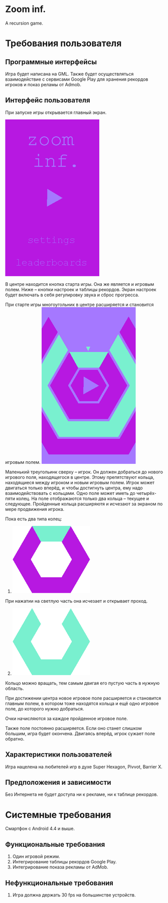 # Zoom inf.
A recursion game.

# Требования пользователя
## Программные интерфейсы
Игра будет написана на GML. 
Также будет осуществляться взаимодействие с сервисами Google Play для хранения рекордов игроков и показ реламы от Admob.

## Интерфейс пользователя
При запуске игры открывается главный экран. 

![Alt text](docs/mockups/m4.png "Menu")

В центре находится кнопка старта игры. Она же является и игровым полем.
Ниже – кнопки настроек и таблицы рекордов. Экран настроек будет включать в себя регулировку звука и сброс прогресса.

При старте игры многоугольник в центре расширяется и становится игровым полем.
![Alt text](docs/mockups/m1.png "Gameplay")

Маленький треугольинк сверху – игрок. Он должен добраться до нового игрового поля, находящегося в центре. 
Этому препятствуют кольца, находящиеся между игроком и новым игровым полем. 
Игрок может двигаться только вперёд, и чтобы достигнуть центра, ему надо взаимодействовать с кольцами.
Одно поле может иметь до четырёх-пяти колец. На поле отображаются только два кольца – текущее и следующее. 
Пройденные кольца расширяютя и исчезают за экраном по мере продвижения игрока.

Пока есть два типа колец:

1. ![Alt text](docs/mockups/m2.png "Menu")

При нажатии на светлую часть она исчезает и открывает проход.

2. ![Alt text](docs/mockups/m3.png "Menu")

Кольцо можно вращать, тем самым двигая его пустую часть в нужную область.

При достижении центра новое игровое поле расширяется и становится главным полем, 
в котором тоже находятся кольца и ещё одно игровое поле, до которого нужно добраться.

Очки начисляются за каждое пройденное игровое поле. 

Также поле постоянно расширяется. Если оно станет слишком большим, игра будет окончена. 
Двигаясь вперёд, игрок сужает поле обратно.

## Характеристики пользователей
Игра нацелена на любителей игр в духе Super Hexagon, Pivvot, Barrier X.

## Предположения и зависимости
Без Интернета не будет доступа ни к рекламе, ни к таблице рекордов.

# Системные требования
Смартфон с Android 4.4 и выше.

## Функциональные требования
1. Один игровой режим.
2. Интегрирование таблицы рекордов Google Play.
3. Интегрирование показа рекламы от AdMob.

## Нефункциональные требования
1. Игра должна держать 30 fps на большинстве устройств.



